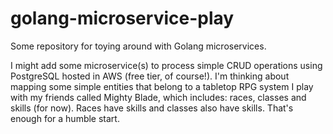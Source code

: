 # golang-microservice-play
Some repository for toying around with Golang microservices.

I might add some microservice(s) to process simple CRUD operations using PostgreSQL hosted in AWS (free tier, of course!). I'm thinking about mapping some simple entities that belong to a tabletop RPG system I play with my friends called Mighty Blade, which includes: races, classes and skills (for now). Races have skills and classes also have skills. That's enough for a humble start.
